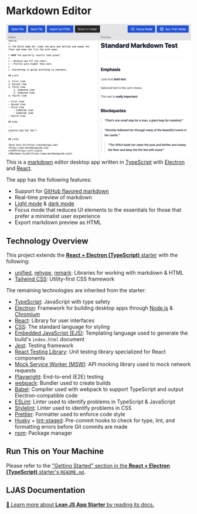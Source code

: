 # Markdown Editor

![Screenshot of markdown editor](./src/playwright/editor-preview.test.ts-snapshots/editor-preview-standard-chromium-darwin.png)
This is a [markdown](https://daringfireball.net/projects/markdown) editor desktop app written in [TypeScript](https://typescriptlang.org) with [Electron](https://electronjs.org) and [React](https://react.dev).

The app has the following features:

-   Support for [GitHub flavored markdown](https://github.github.com/gfm)
-   Real-time preview of markdown
-   [Light mode](./src/playwright/color-mode.test.ts-snapshots/light-mode-chromium-darwin.png) & [dark mode](./src/playwright/color-mode.test.ts-snapshots/dark-mode-chromium-darwin.png)
-   Focus mode that reduces UI elements to the essentials for those that prefer a minimalist user experience
-   Export markdown preview as HTML

## Technology Overview

This project extends the [**React + Electron (TypeScript)** starter](https://github.com/mattlean/lean-js-app-starter/tree/v1.0.0/starters/react-electron-ts) with the following:

-   [unified](https://unifiedjs.com), [rehype](https://unifiedjs.com/explore/package/rehype), [remark](https://unifiedjs.com/explore/package/remark): Libraries for working with markdown & HTML
-   [Tailwind CSS](https://tailwindcss.com): Utility-first CSS framework

The remaining technologies are inherited from the starter:

-   [TypeScript](https://typescriptlang.org): JavaScript with type safety
-   [Electron](https://electronjs.org): Framework for building desktop apps through [Node.js](https://nodejs.org) & [Chromium](https://chromium.org)
-   [React](https://react.dev): Library for user interfaces
-   [CSS](https://w3.org/Style/CSS/Overview.en.html): The standard language for styling
-   [Embedded JavaScript (EJS)](https://ejs.co): Templating language used to generate the build's `index.html` document
-   [Jest](https://jestjs.io): Testing framework
-   [React Testing Library](https://testing-library.com/docs/react-testing-library/intro): Unit testing library specialized for React components
-   [Mock Service Worker (MSW)](https://mswjs.io): API mocking library used to mock network requests
-   [Playwright](https://playwright.dev): End-to-end (E2E) testing
-   [webpack](https://webpack.js.org): Bundler used to create builds
-   [Babel](https://babeljs.io): Compiler used with webpack to support TypeScript and output Electron-compatible code
-   [ESLint](https://eslint.org): Linter used to identify problems in TypeScript & JavaScript
-   [Stylelint](https://stylelint.io): Linter used to identify problems in CSS
-   [Prettier](https://prettier.io): Formatter used to enforce code style
-   [Husky](https://typicode.github.io/husky) + [lint-staged](https://github.com/okonet/lint-staged): Pre-commit hooks to check for type, lint, and formatting errors before Git commits are made
-   [npm](https://npmjs.com): Package manager

## Run This on Your Machine

Please refer to the ["Getting Started" section in the **React + Electron (TypeScript)** starter's `README.md`](https://github.com/mattlean/lean-js-app-starter/tree/v1.0.0/starters/react-electron-ts#getting-started).

## LJAS Documentation

[📖 Learn more about **Lean JS App Starter** by reading its docs.](https://github.com/mattlean/lean-js-app-starter/tree/v1.0.0/docs)
